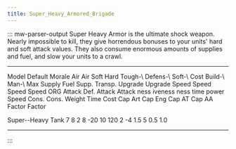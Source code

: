 ```yaml
---
title: Super_Heavy_Armored_Brigade
---
```


::: mw-parser-output
Super Heavy Armor is the ultimate shock weapon. Nearly impossible to
kill, they give horrendous bonuses to your units\' hard and soft attack
values. They also consume enormous amounts of supplies and fuel, and
slow your units to a crawl.

---

Model Default Morale Air Air Soft Hard Tough-\ Defens-\ Soft-\ Cost Build-\ Man-\ Max Supply Fuel Supp. Transp. Upgrade Upgrade Speed Speed Speed Speed
ORG Attack Def. Attack Attack ness iveness ness time power Speed Cons. Cons. Weight Time Cost Cap Art Cap Eng Cap AT Cap AA
Factor Factor

Super--Heavy Tank 7 8 2 8 -20 10 120 2 -4 1.5 5 0.5 1.0

---

:::

